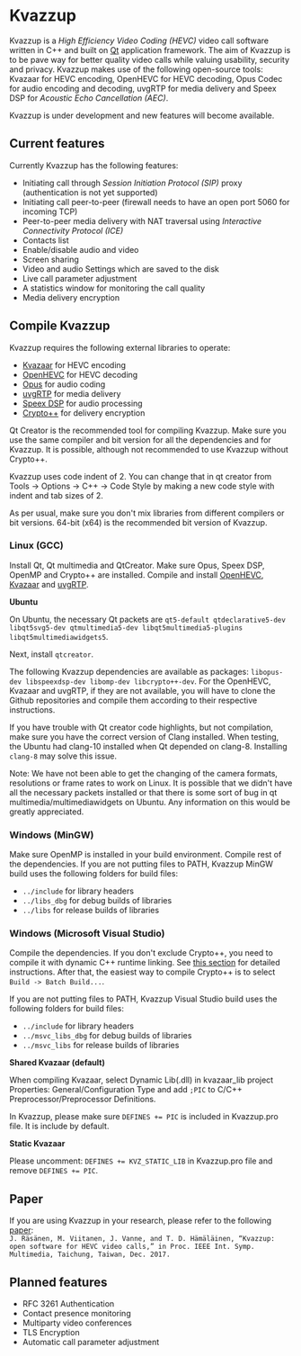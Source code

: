 Kvazzup
=======

Kvazzup is a *High Efficiency Video Coding (HEVC)* video call software written in C++ and built on [Qt](https://www.qt.io/) application framework. The aim of Kvazzup is to be pave way for better quality video calls while valuing usability, security and privacy. Kvazzup makes use of the following open-source tools: Kvazaar for HEVC encoding, OpenHEVC for HEVC decoding, Opus Codec for audio encoding and decoding, uvgRTP for media delivery and Speex DSP for *Acoustic Echo Cancellation (AEC)*. 

Kvazzup is under development and new features will become available.

## Current features 

Currently Kvazzup has the following features:
- Initiating call through *Session Initiation Protocol (SIP)* proxy (authentication is not yet supported)
- Initiating call peer-to-peer (firewall needs to have an open port 5060 for incoming TCP)
- Peer-to-peer media delivery with NAT traversal using *Interactive Connectivity Protocol (ICE)*
- Contacts list
- Enable/disable audio and video
- Screen sharing
- Video and audio Settings which are saved to the disk
- Live call parameter adjustment
- A statistics window for monitoring the call quality
- Media delivery encryption

## Compile Kvazzup

Kvazzup requires the following external libraries to operate: 
- [Kvazaar](https://github.com/ultravideo/kvazaar) for HEVC encoding
- [OpenHEVC](https://github.com/OpenHEVC/openHEVC) for HEVC decoding
- [Opus](http://opus-codec.org/) for audio coding
- [uvgRTP](https://github.com/ultravideo/uvgRTP) for media delivery
- [Speex DSP](https://www.speex.org/) for audio processing
- [Crypto++](https://cryptopp.com/) for delivery encryption

Qt Creator is the recommended tool for compiling Kvazzup. Make sure you use the same compiler and bit version for all the dependencies and for Kvazzup. It is possible, although not recommended to use Kvazzup without Crypto++.

Kvazzup uses code indent of 2. You can change that in qt creator from Tools -> Options -> C++ -> Code Style by making a new code style with indent and tab sizes of 2.

As per usual, make sure you don't mix libraries from different compilers or bit versions. 64-bit (x64) is the recommended bit version of Kvazzup.

### Linux (GCC)

Install Qt, Qt multimedia and QtCreator. Make sure Opus, Speex DSP, OpenMP and Crypto++ are installed. Compile and install [OpenHEVC](https://github.com/OpenHEVC/openHEVC), [Kvazaar](https://github.com/ultravideo/kvazaar) and [uvgRTP](https://github.com/ultravideo/uvgRTP).

**Ubuntu**

On Ubuntu, the necessary Qt packets are `qt5-default qtdeclarative5-dev libqt5svg5-dev qtmultimedia5-dev libqt5multimedia5-plugins libqt5multimediawidgets5`.

Next, install `qtcreator`.

The following Kvazzup dependencies are available as packages: `libopus-dev libspeexdsp-dev libomp-dev libcrypto++-dev`. For the OpenHEVC, Kvazaar and uvgRTP, if they are not available, you will have to clone the Github repositories and compile them according to their respective instructions.

If you have trouble with Qt creator code highlights, but not compilation, make sure you have the correct version of Clang installed. When testing, the Ubuntu had clang-10 installed when Qt depended on clang-8. Installing `clang-8` may solve this issue.

Note: We have not been able to get the changing of the camera formats, resolutions or frame rates to work on Linux. It is possible that we didn't have all the necessary packets installed or that there is some sort of bug in qt multimedia/multimediawidgets on Ubuntu. Any information on this would be greatly appreciated.

### Windows (MinGW)

Make sure OpenMP is installed in your build environment. Compile rest of the dependencies. If you are not putting files to PATH, Kvazzup MinGW build uses the following folders for build files:
- `../include` for library headers
- `../libs_dbg` for debug builds of libraries
- `../libs` for release builds of libraries

### Windows (Microsoft Visual Studio)

Compile the dependencies. If you don't exclude Crypto++, you need to compile it with dynamic C++ runtime linking. See [this section](https://cryptopp.com/wiki/Visual_Studio#Runtime_Linking) for detailed instructions. After that, the easiest way to compile Crypto++ is to select `Build -> Batch Build...`.

If you are not putting files to PATH, Kvazzup Visual Studio build uses the following folders for build files:
- `../include` for library headers
- `../msvc_libs_dbg` for debug builds of libraries
- `../msvc_libs` for release builds of libraries

**Shared Kvazaar (default)**

When compiling Kvazaar, select Dynamic Lib(.dll) in kvazaar_lib project Properties: General/Configuration Type and add `;PIC` to C/C++ Preprocessor/Preprocessor Definitions. 

In Kvazzup, please make sure `DEFINES += PIC` is included in Kvazzup.pro file. It is include by default.

**Static Kvazaar**

Please uncomment: `DEFINES += KVZ_STATIC_LIB` in Kvazzup.pro file and remove `DEFINES += PIC`.

## Paper

If you are using Kvazzup in your research, please refer to the following [paper](https://ieeexplore.ieee.org/abstract/document/8241673): <br>
`J. Räsänen, M. Viitanen, J. Vanne, and T. D. Hämäläinen, “Kvazzup: open software for HEVC video calls,” in Proc. IEEE Int. Symp. Multimedia, Taichung, Taiwan, Dec. 2017. `


## Planned features

- RFC 3261 Authentication
- Contact presence monitoring
- Multiparty video conferences
- TLS Encryption
- Automatic call parameter adjustment
